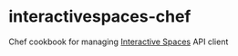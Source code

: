interactivespaces-chef
======================

Chef cookbook for managing [Interactive Spaces](https://github.com/interactivespaces/interactivespaces) API client
